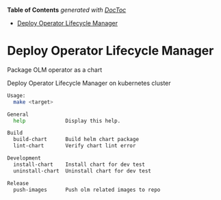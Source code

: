 <!-- START doctoc generated TOC please keep comment here to allow auto update -->
<!-- DON'T EDIT THIS SECTION, INSTEAD RE-RUN doctoc TO UPDATE -->
**Table of Contents**  *generated with [DocToc](https://github.com/thlorenz/doctoc)*

- [Deploy Operator Lifecycle Manager](#deploy-operator-lifecycle-manager)

<!-- END doctoc generated TOC please keep comment here to allow auto update -->

# Deploy Operator Lifecycle Manager

Package OLM operator as a chart

Deploy Operator Lifecycle Manager on kubernetes cluster

```bash
Usage:
  make <target>

General
  help             Display this help.

Build
  build-chart      Build helm chart package
  lint-chart       Verify chart lint error

Development
  install-chart    Install chart for dev test
  uninstall-chart  Uninstall chart for dev test

Release
  push-images      Push olm related images to repo
```
